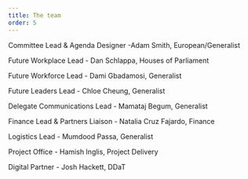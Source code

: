 ```yaml
---
title: The team
order: 5
---
```

Committee Lead & Agenda Designer -Adam Smith, European/Generalist

Future Workplace Lead - Dan Schlappa, Houses of Parliament

Future Workforce Lead - Dami Gbadamosi, Generalist

Future Leaders Lead - Chloe Cheung, Generalist

Delegate Communications Lead - Mamataj Begum, Generalist

Finance Lead & Partners Liaison - Natalia Cruz Fajardo, Finance

Logistics Lead - Mumdood Passa, Generalist

Project Office - Hamish Inglis, Project Delivery

Digital Partner - Josh Hackett, DDaT

